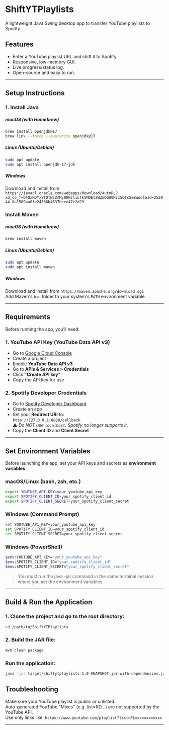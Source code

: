 # ShiftYTPlaylists

A lightweight Java Swing desktop app to transfer YouTube playlists to Spotify.

## Features

- Enter a YouTube playlist URL and shift it to Spotify.
- Responsive, low-memory GUI.
- Live progress/status log.
- Open-source and easy to run.

---

## Setup Instructions

### 1. Install Java

##### macOS (with Homebrew)

```bash
brew install openjdk@17
brew link --force --overwrite openjdk@17
```

##### Linux (Ubuntu/Debian)

```bash
sudo apt update
sudo apt install openjdk-17-jdk
```

##### Windows

Download and install from `https://javadl.oracle.com/webapps/download/AutoDL?xd_co_f=OTQxNDYxYTQtNzZmMy00NzliLTk5MDEtZWZmOGU0NzI5OTc5&BundleId=252044_8a1589aa0fe24566b4337beee47c2d29 `

### Install Maven

##### macOS (with Homebrew)

```bash
brew install maven
```

##### Linux (Ubuntu/Debian)

```bash
sudo apt update
sudo apt install maven
```

##### Windows

Download and install from `https://maven.apache.org/download.cgi`    
Add Maven's `bin` folder to your system's `PATH` environment variable.

---

## Requirements

Before running the app, you’ll need:

### 1. YouTube API Key (YouTube Data API v3)

- Go to [Google Cloud Console](https://console.cloud.google.com/)
- Create a project
- Enable **YouTube Data API v3**
- Go to **APIs & Services > Credentials**
- Click **"Create API key"**
- Copy the API key for use

### 2. Spotify Developer Credentials

- Go to [Spotify Developer Dashboard](https://developer.spotify.com/dashboard)
- Create an app
- Set your **Redirect URI** to:  
  `http://127.0.0.1:8888/callback`  
  ⚠️ _Do NOT use `localhost`. Spotify no longer supports it._
- Copy the **Client ID** and **Client Secret**

---

## Set Environment Variables

Before launching the app, set your API keys and secrets as **environment variables**.

### macOS/Linux (bash, zsh, etc.)

```bash
export YOUTUBE_API_KEY=your_youtube_api_key
export SPOTIFY_CLIENT_ID=your_spotify_client_id
export SPOTIFY_CLIENT_SECRET=your_spotify_client_secret
```

### Windows (Command Prompt)

```bash
set YOUTUBE_API_KEY=your_youtube_api_key
set SPOTIFY_CLIENT_ID=your_spotify_client_id
set SPOTIFY_CLIENT_SECRET=your_spotify_client_secret
```

### Windows (PowerShell)

```bash
$env:YOUTUBE_API_KEY="your_youtube_api_key"
$env:SPOTIFY_CLIENT_ID="your_spotify_client_id"
$env:SPOTIFY_CLIENT_SECRET="your_spotify_client_secret"
```

> You must run the java -jar command in the same terminal session where you set the environment variables.

---

## Build & Run the Application

### 1. Clone the project and go to the root directory:

```bash
cd /path/to/ShiftYTPlaylists

```

### 2. Build the JAR file:

```bash
mvn clean package
```

### Run the application:

```bash
java -jar target/shiftytplaylists-1.0-SNAPSHOT-jar-with-dependencies.jar
```

## Troubleshooting

Make sure your YouTube playlist is public or unlisted.  
Auto-generated YouTube "Mixes" (e.g. list=RD...) are not supported by the YouTube API.  
Use only links like: `https://www.youtube.com/playlist?list=PLxxxxxxxxxxxx`

---
